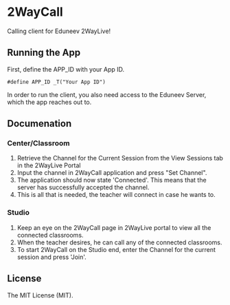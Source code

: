 # 2WayCall

Calling client for Eduneev 2WayLive!

## Running the App
First, define the APP_ID with your App ID.

```
#define APP_ID _T("Your App ID")
```
In order to run the client, you also need access to the Eduneev Server, which the app reaches out to.

## Documenation

### Center/Classroom

1. Retrieve the Channel for the Current Session from the View Sessions tab in the 2WayLive Portal 
2. Input the channel in 2WayCall application and press "Set Channel". 
3. The application should now state 'Connected'. This means that the server has successfully accepted the channel.
4. This is all that is needed, the teacher will connect in case he wants to.

### Studio

1. Keep an eye on the 2WayCall page in 2WayLive portal to view all the connected classrooms.
2. When the teacher desires, he can call any of the connected classrooms.
3. To start 2WayCall on the Studio end, enter the Channel for the current session and press 'Join'.

## License

The MIT License (MIT).
